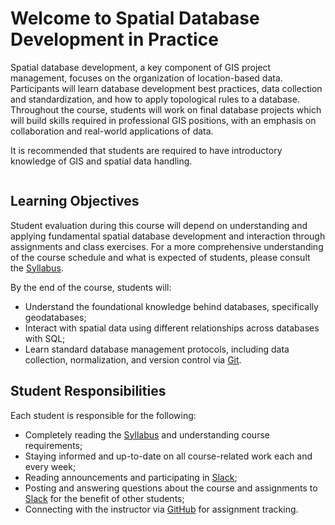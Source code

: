 # Welcome to Spatial Database Development in Practice

Spatial database development, a key component of GIS project management, focuses on the organization of location-based data. Participants will learn database development best practices, data collection and standardization, and how to apply topological rules to a database. Throughout the course, students will work on final database projects which will build skills required in professional GIS positions, with an emphasis on collaboration and real-world applications of data.

It is recommended that students are required to have introductory knowledge of GIS and spatial data handling.

```{tableofcontents}
```

## Learning Objectives
Student evaluation during this course will depend on understanding and applying fundamental spatial database development and interaction through assignments and class exercises. For a more comprehensive understanding of the course schedule and what is expected of students, please consult the [Syllabus](syllabus-011924.pdf).

By the end of the course, students will:
- Understand the foundational knowledge behind databases, specifically geodatabases;
- Interact with spatial data using different relationships across databases with SQL;
- Learn standard database management protocols, including data collection, normalization, and version control via [Git](https://github.com/).

## Student Responsibilities
Each student is responsible for the following:
- Completely reading the [Syllabus](syllabus-011924.pdf) and understanding course requirements;
- Staying informed and up-to-date on all course-related work each and every week;
- Reading announcements and participating in [Slack](https://slack.com/);
- Posting and answering questions about the course and assignments to [Slack](https://slack.com/) for the benefit of other students;
- Connecting with the instructor via [GitHub](https://github.com/) for assignment tracking.
